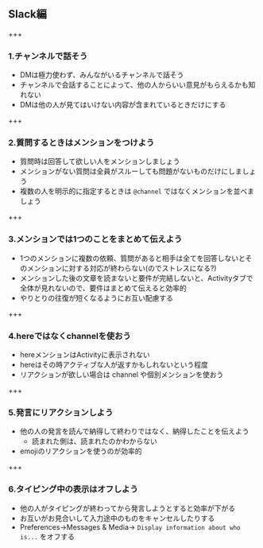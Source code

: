 ## Slack編

+++

### 1.チャンネルで話そう

* DMは極力使わず、みんながいるチャンネルで話そう
* チャンネルで会話することによって、他の人からいい意見がもらえるかも知れない
* DMは他の人が見てはいけない内容が含まれているときだけにする

+++

### 2.質問するときはメンションをつけよう

* 質問時は回答して欲しい人をメンションしましょう
* メンションがない質問は全員がスルーしても問題がないものだけにしましょう
* 複数の人を明示的に指定するときは `@channel` ではなくメンションを並べましょう

+++

### 3.メンションでは1つのことをまとめて伝えよう

* 1つのメンションに複数の依頼、質問があると相手は全てを回答しないとそのメンションに対する対応が終わらない(のでストレスになる?)
* メンションした後の文章を読まないと要件が完結しないと、Activityタブで全体が見れないので、要件はまとめて伝えると効率的
* やりとりの往復が短くなるようにお互い配慮する

+++

### 4.hereではなくchannelを使おう

* hereメンションはActivityに表示されない
* hereはその時アクティブな人が返すかもしれないという程度
* リアクションが欲しい場合は channel や個別メンションを使おう

+++

### 5.発言にリアクションしよう

* 他の人の発言を読んで納得して終わりではなく、納得したことを伝えよう
  * 読まれた側は、読まれたのかわからない
* emojiのリアクションを使うのが効率的

+++

### 6.タイピング中の表示はオフしよう

* 他の人がタイピングが終わってから発言しようとすると効率が下がる
* お互いがお見合いして入力途中のものをキャンセルしたりする
* Preferences→Messages & Media→ `Display information about who is...` をオフする

